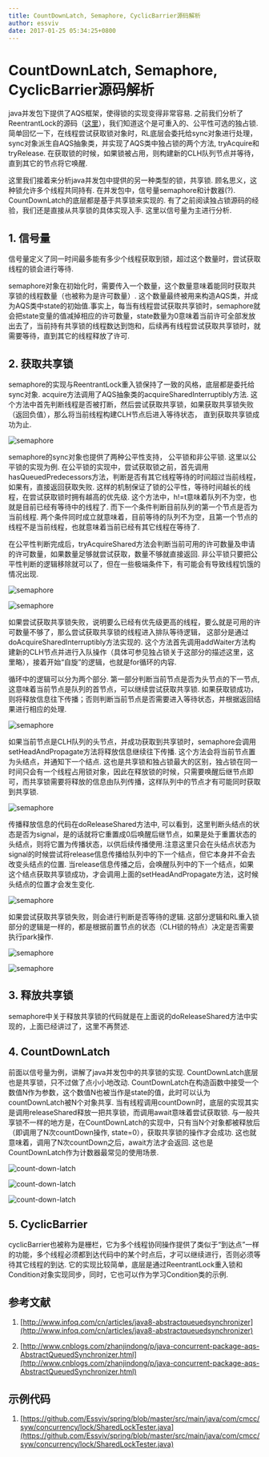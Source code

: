```yaml
---
title: CountDownLatch, Semaphore, CyclicBarrier源码解析
author: essviv
date: 2017-01-25 05:34:25+0800
---
```


# CountDownLatch, Semaphore, CyclicBarrier源码解析
java并发包下提供了AQS框架，使得锁的实现变得非常容易. 之前我们分析了ReentrantLock的源码（[这里](https://github.com/Essviv/blogs/blob/master/%E5%A4%9A%E7%BA%BF%E7%A8%8B/juc/AQS%E6%A1%86%E6%9E%B6/AQS%E6%A1%86%E6%9E%B6%E6%BA%90%E7%A0%81%E8%A7%A3%E6%9E%90.md)），我们知道这个是可重入的、公平性可选的独占锁. 简单回忆一下，在线程尝试获取锁对象时，RL底层会委托给sync对象进行处理，sync对象派生自AQS抽象类，并实现了AQS类中独占锁的两个方法, tryAcquire和tryRelease. 在获取锁的时候，如果锁被占用，则构建新的CLH队列节点并等待，直到其它的节点将它唤醒. 

这里我们接着来分析java并发包中提供的另一种类型的锁，共享锁. 顾名思义，这种锁允许多个线程共同持有. 在并发包中，信号量semaphore和计数器(?). CountDownLatch的底层都是基于共享锁来实现的. 有了之前阅读独占锁源码的经验，我们还是直接从共享锁的具体实现入手. 这里以信号量为主进行分析.

## 1. 信号量

信号量定义了同一时间最多能有多少个线程获取到锁，超过这个数量时，尝试获取线程的锁会进行等待. 

semaphore对象在初始化时，需要传入一个数量，这个数量意味着能同时获取共享锁的线程数量（也被称为是许可数量）. 这个数量最终被用来构造AQS类，并成为AQS类中state的初始值.事实上，每当有线程尝试获取共享锁时，semaphore就会把state变量的值减掉相应的许可数量，state数量为0意味着当前许可全部发放出去了，当前持有共享锁的线程数达到饱和，后续再有线程尝试获取共享锁时，就需要等待，直到其它的线程释放了许可.

## 2. 获取共享锁

semaphore的实现与ReentrantLock重入锁保持了一致的风格，底层都是委托给sync对象. acquire方法调用了AQS抽象类的acquireSharedInterruptibly方法. 这个方法中首先判断线程是否被打断，然后尝试获取共享锁，如果获取共享锁失败（返回负值），那么将当前线程构建CLH节点后进入等待状态， 直到获取共享锁成功为止.

![semaphore](https://github.com/Essviv/images/blob/master/semaphore.jpg?raw=true)

semaphore的sync对象也提供了两种公平性支持， 公平锁和非公平锁. 这里以公平锁的实现为例. 在公平锁的实现中，尝试获取锁之前，首先调用hasQueuedPredecessors方法，判断是否有其它线程等待的时间超过当前线程，如果有，直接返回获取失败. 这样的机制保证了锁的公平性，等待时间越长的线程，在尝试获取锁时拥有越高的优先级. 这个方法中，h!=t意味着队列不为空，也就是目前已经有等待中的线程了. 而下一个条件判断目前队列的第一个节点是否为当前线程. 两个条件同时成立就意味着，目前等待的队列不为空，且第一个节点的线程不是当前线程，也就意味着当前已经有其它线程在等待了. 

在公平性判断完成后，tryAcquireShared方法会判断当前可用的许可数量及申请的许可数量，如果数量足够就尝试获取，数量不够就直接返回. 非公平锁只要把公平性判断的逻辑移除就可以了，但在一些极端条件下，有可能会有导致线程饥饿的情况出现.

![semaphore](https://github.com/Essviv/images/blob/master/semaphore-2.png?raw=true)

![semaphore](https://github.com/Essviv/images/blob/master/semaphore-3.png?raw=true)

如果尝试获取共享锁失败，说明要么已经有优先级更高的线程，要么就是可用的许可数量不够了，那么尝试获取共享锁的线程进入排队等待逻辑， 这部分是通过doAcquireSharedInterruptibly方法实现的. 这个方法首先调用addWaiter方法构建新的CLH节点并进行入队操作（具体可参见独占锁关于这部分的描述这里，这里略），接着开始“自旋”的逻辑，也就是for循环的内容. 

循环中的逻辑可以分为两个部分. 第一部分判断当前节点是否为头节点的下一节点, 这意味着当前节点是队列的首节点，可以继续尝试获取共享锁. 如果获取锁成功，则将释放信息往下传播；否则判断当前节点是否需要进入等待状态，并根据返回结果进行相应的处理.

![semaphore](https://github.com/Essviv/images/blob/master/semaphore-4.png?raw=true)

如果当前节点是CLH队列的头节点，并成功获取到共享锁时，semaphore会调用setHeadAndPropagate方法将释放信息继续往下传播. 这个方法会将当前节点置为头结点，并通知下一个结点. 这也是共享锁和独占锁最大的区别，独占锁在同一时间只会有一个线程占用锁对象，因此在释放锁的时候，只需要唤醒后继节点即可，而共享锁需要将释放的信息由队列传播，这样队列中的节点才有可能同时获取到共享锁. 

![semaphore](https://github.com/Essviv/images/blob/master/semaphore-5.png?raw=true)

传播释放信息的代码在doReleaseShared方法中, 可以看到，这里判断头结点的状态是否为signal，是的话就将它重置成0后唤醒后继节点，如果是处于重置状态的头结点，则将它置为传播状态，以供后续传播使用.注意这里只会在头结点状态为signal的时候尝试将release信息传播给队列中的下一个结点，但它本身并不会去改变头结点的位置. 当release信息传播之后，会唤醒队列中的下一个结点，如果这个结点获取共享锁成功，才会调用上面的setHeadAndPropagate方法，这时候头结点的位置才会发生变化.

![semaphore](https://github.com/Essviv/images/blob/master/semaphore-6.png?raw=true)

如果尝试获取共享锁失败，则会进行判断是否等待的逻辑. 这部分逻辑和RL重入锁部分的逻辑是一样的，都是根据前置节点的状态（CLH锁的特点）决定是否需要执行park操作.

![semaphore](https://github.com/Essviv/images/blob/master/semaphore-7.png?raw=true)

![semaphore](https://github.com/Essviv/images/blob/master/semaphore-8.png?raw=true)

## 3. 释放共享锁

semaphore中关于释放共享锁的代码就是在上面说的doReleaseShared方法中实现的，上面已经讲过了，这里不再赘述.

## 4. CountDownLatch

前面以信号量为例，讲解了java并发包中的共享锁的实现. CountDownLatch底层也是共享锁，只不过做了点小小地改动. CountDownLatch在构造函数中接受一个数值N作为参数，这个数值N也被当作是state的值，此时可以认为countDownLatch被N个对象共享. 当有线程调用countDown时，底层的实现其实是调用releaseShared释放一把共享锁，而调用await意味着尝试获取锁. 与一般共享锁不一样的地方是，在CountDownLatch的实现中，只有当N个对象都被释放后（即调用了N次countDown操作, state=0），获取共享锁的操作才会成功. 这也就意味着，调用了N次countDown之后，await方法才会返回. 这也是CountDownLatch作为计数器最常见的使用场景.

![count-down-latch](https://github.com/Essviv/images/blob/master/count-down-latch.png?raw=true)

![count-down-latch](https://github.com/Essviv/images/blob/master/count-down-latch-2.png?raw=true)

![count-down-latch](https://github.com/Essviv/images/blob/master/count-down-latch-3.png?raw=true)

## 5. CyclicBarrier

cyclicBarrier也被称为是栅栏，它为多个线程协同操作提供了类似于“到达点”一样的功能，多个线程必须都到达代码中的某个时点后，才可以继续进行，否则必须等待其它线程的到达. 它的实现比较简单，底层是通过ReentrantLock重入锁和Condition对象实现同步，同时，它也可以作为学习Condition类的示例.

## 参考文献

1. [http://www.infoq.com/cn/articles/java8-abstractqueuedsynchronizer](http://www.infoq.com/cn/articles/java8-abstractqueuedsynchronizer)

2. [http://www.cnblogs.com/zhanjindong/p/java-concurrent-package-aqs-AbstractQueuedSynchronizer.html](http://www.cnblogs.com/zhanjindong/p/java-concurrent-package-aqs-AbstractQueuedSynchronizer.html)

## 示例代码

1. [https://github.com/Essviv/spring/blob/master/src/main/java/com/cmcc/syw/concurrency/lock/SharedLockTester.java](https://github.com/Essviv/spring/blob/master/src/main/java/com/cmcc/syw/concurrency/lock/SharedLockTester.java)